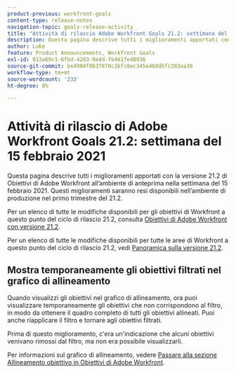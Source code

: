 ```yaml
---
product-previous: workfront-goals
content-type: release-notes
navigation-topic: goals-release-activity
title: "Attività di rilascio Adobe Workfront Goals 21.2: settimana del 15 febbraio 2021"
description: Questa pagina descrive tutti i miglioramenti apportati con la versione 21.2 di Obiettivi di Adobe Workfront all’ambiente di anteprima nella settimana del 15 febbraio 2021. Questi miglioramenti saranno resi disponibili nell’ambiente di produzione nel primo trimestre del 21.2.
author: Luke
feature: Product Announcements, Workfront Goals
exl-id: 013a69c1-6fbd-4283-9e4d-fb461fe48936
source-git-commit: be4904f0b37870c1bfc8ec345e468d5fc283aa36
workflow-type: tm+mt
source-wordcount: '233'
ht-degree: 0%

---
```


# Attività di rilascio di Adobe Workfront Goals 21.2: settimana del 15 febbraio 2021

Questa pagina descrive tutti i miglioramenti apportati con la versione 21.2 di Obiettivi di Adobe Workfront all’ambiente di anteprima nella settimana del 15 febbraio 2021. Questi miglioramenti saranno resi disponibili nell’ambiente di produzione nel primo trimestre del 21.2.

Per un elenco di tutte le modifiche disponibili per gli obiettivi di Workfront a questo punto del ciclo di rilascio 21.2, consulta [Obiettivi di Adobe Workfront con versione 21.2](../../../../product-announcements/product-releases/goals-release-activity/goals-21.2-release/goals-release-21-2.md).

Per un elenco di tutte le modifiche disponibili per tutte le aree di Workfront a questo punto del ciclo di rilascio 21.2, vedi [Panoramica sulla versione 21.2](../../../../product-announcements/product-releases/21.2-release-activity/21-2-release-overview.md).

## Mostra temporaneamente gli obiettivi filtrati nel grafico di allineamento

Quando visualizzi gli obiettivi nel grafico di allineamento, ora puoi visualizzare temporaneamente gli obiettivi che non corrispondono al filtro, in modo da ottenere il quadro completo di tutti gli obiettivi allineati. Puoi anche riapplicare il filtro e tornare agli obiettivi filtrati.

Prima di questo miglioramento, c&#39;era un&#39;indicazione che alcuni obiettivi venivano rimossi dal filtro, ma non era possibile visualizzarli.

Per informazioni sul grafico di allineamento, vedere [Passare alla sezione Allineamento obiettivo in Obiettivi di Adobe Workfront](../../../../workfront-goals/goal-alignment/navigate-goal-alignment-chart.md).

